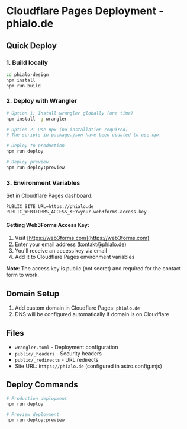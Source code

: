 # Cloudflare Pages Deployment - phialo.de

## Quick Deploy

### 1. Build locally
```bash
cd phialo-design
npm install
npm run build
```

### 2. Deploy with Wrangler
```bash
# Option 1: Install wrangler globally (one time)
npm install -g wrangler

# Option 2: Use npx (no installation required)
# The scripts in package.json have been updated to use npx

# Deploy to production
npm run deploy

# Deploy preview
npm run deploy:preview
```

### 3. Environment Variables

Set in Cloudflare Pages dashboard:
```
PUBLIC_SITE_URL=https://phialo.de
PUBLIC_WEB3FORMS_ACCESS_KEY=your-web3forms-access-key
```

#### Getting Web3Forms Access Key:
1. Visit [https://web3forms.com](https://web3forms.com)
2. Enter your email address (kontakt@phialo.de)
3. You'll receive an access key via email
4. Add it to Cloudflare Pages environment variables

**Note**: The access key is public (not secret) and required for the contact form to work.

## Domain Setup

1. Add custom domain in Cloudflare Pages: `phialo.de`
2. DNS will be configured automatically if domain is on Cloudflare

## Files

- `wrangler.toml` - Deployment configuration
- `public/_headers` - Security headers
- `public/_redirects` - URL redirects
- Site URL: `https://phialo.de` (configured in astro.config.mjs)

## Deploy Commands

```bash
# Production deployment
npm run deploy

# Preview deployment
npm run deploy:preview
```